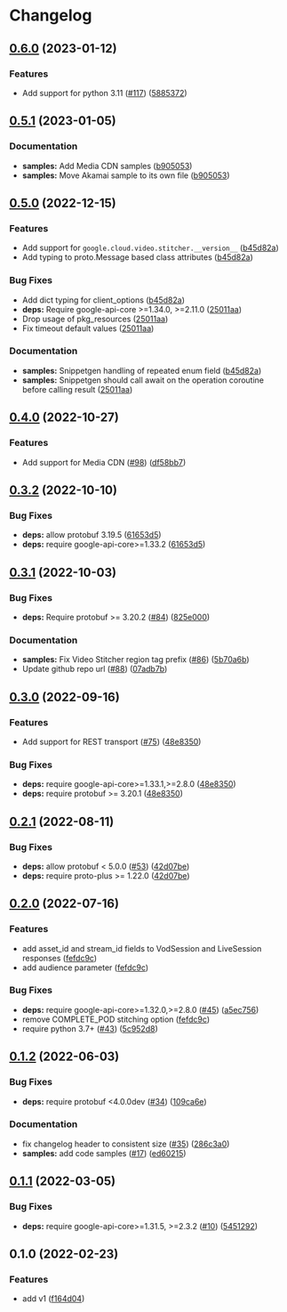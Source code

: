 # Changelog

## [0.6.0](https://github.com/googleapis/python-video-stitcher/compare/v0.5.1...v0.6.0) (2023-01-12)


### Features

* Add support for python 3.11 ([#117](https://github.com/googleapis/python-video-stitcher/issues/117)) ([5885372](https://github.com/googleapis/python-video-stitcher/commit/58853726906c8a4987f4c6bfe045480021766628))

## [0.5.1](https://github.com/googleapis/python-video-stitcher/compare/v0.5.0...v0.5.1) (2023-01-05)


### Documentation

* **samples:** Add Media CDN samples ([b905053](https://github.com/googleapis/python-video-stitcher/commit/b9050531174536744f967548829f4325ab4d53e3))
* **samples:** Move Akamai sample to its own file ([b905053](https://github.com/googleapis/python-video-stitcher/commit/b9050531174536744f967548829f4325ab4d53e3))

## [0.5.0](https://github.com/googleapis/python-video-stitcher/compare/v0.4.0...v0.5.0) (2022-12-15)


### Features

* Add support for `google.cloud.video.stitcher.__version__` ([b45d82a](https://github.com/googleapis/python-video-stitcher/commit/b45d82a9836eb96cf7c21475887897e1a1eb9c93))
* Add typing to proto.Message based class attributes ([b45d82a](https://github.com/googleapis/python-video-stitcher/commit/b45d82a9836eb96cf7c21475887897e1a1eb9c93))


### Bug Fixes

* Add dict typing for client_options ([b45d82a](https://github.com/googleapis/python-video-stitcher/commit/b45d82a9836eb96cf7c21475887897e1a1eb9c93))
* **deps:** Require google-api-core &gt;=1.34.0, >=2.11.0  ([25011aa](https://github.com/googleapis/python-video-stitcher/commit/25011aadee2f8018c078b9dc2df483393efcab2b))
* Drop usage of pkg_resources ([25011aa](https://github.com/googleapis/python-video-stitcher/commit/25011aadee2f8018c078b9dc2df483393efcab2b))
* Fix timeout default values ([25011aa](https://github.com/googleapis/python-video-stitcher/commit/25011aadee2f8018c078b9dc2df483393efcab2b))


### Documentation

* **samples:** Snippetgen handling of repeated enum field ([b45d82a](https://github.com/googleapis/python-video-stitcher/commit/b45d82a9836eb96cf7c21475887897e1a1eb9c93))
* **samples:** Snippetgen should call await on the operation coroutine before calling result ([25011aa](https://github.com/googleapis/python-video-stitcher/commit/25011aadee2f8018c078b9dc2df483393efcab2b))

## [0.4.0](https://github.com/googleapis/python-video-stitcher/compare/v0.3.2...v0.4.0) (2022-10-27)


### Features

* Add support for Media CDN ([#98](https://github.com/googleapis/python-video-stitcher/issues/98)) ([df58bb7](https://github.com/googleapis/python-video-stitcher/commit/df58bb77d5109c0d08c10cbc0a4d0f3ebd7c2c69))

## [0.3.2](https://github.com/googleapis/python-video-stitcher/compare/v0.3.1...v0.3.2) (2022-10-10)


### Bug Fixes

* **deps:** allow protobuf 3.19.5 ([61653d5](https://github.com/googleapis/python-video-stitcher/commit/61653d5627762a886718478a232053841a63b947))
* **deps:** require google-api-core&gt;=1.33.2 ([61653d5](https://github.com/googleapis/python-video-stitcher/commit/61653d5627762a886718478a232053841a63b947))

## [0.3.1](https://github.com/googleapis/python-video-stitcher/compare/v0.3.0...v0.3.1) (2022-10-03)


### Bug Fixes

* **deps:** Require protobuf >= 3.20.2 ([#84](https://github.com/googleapis/python-video-stitcher/issues/84)) ([825e000](https://github.com/googleapis/python-video-stitcher/commit/825e000049ad910395b7218f117a00ed6300a62f))


### Documentation

* **samples:** Fix Video Stitcher region tag prefix ([#86](https://github.com/googleapis/python-video-stitcher/issues/86)) ([5b70a6b](https://github.com/googleapis/python-video-stitcher/commit/5b70a6bb5e9f54fd8535a3cd6d18ecbafeb2ec5d))
* Update github repo url ([#88](https://github.com/googleapis/python-video-stitcher/issues/88)) ([07adb7b](https://github.com/googleapis/python-video-stitcher/commit/07adb7bbea3905760c3e46c4200598c8e9cef50b))

## [0.3.0](https://github.com/googleapis/python-video-stitcher/compare/v0.2.1...v0.3.0) (2022-09-16)


### Features

* Add support for REST transport ([#75](https://github.com/googleapis/python-video-stitcher/issues/75)) ([48e8350](https://github.com/googleapis/python-video-stitcher/commit/48e8350b931f39aa3484cfa935b4ca75f9c0d04e))


### Bug Fixes

* **deps:** require google-api-core>=1.33.1,>=2.8.0 ([48e8350](https://github.com/googleapis/python-video-stitcher/commit/48e8350b931f39aa3484cfa935b4ca75f9c0d04e))
* **deps:** require protobuf >= 3.20.1 ([48e8350](https://github.com/googleapis/python-video-stitcher/commit/48e8350b931f39aa3484cfa935b4ca75f9c0d04e))

## [0.2.1](https://github.com/googleapis/python-video-stitcher/compare/v0.2.0...v0.2.1) (2022-08-11)


### Bug Fixes

* **deps:** allow protobuf < 5.0.0 ([#53](https://github.com/googleapis/python-video-stitcher/issues/53)) ([42d07be](https://github.com/googleapis/python-video-stitcher/commit/42d07be69e0dd60f55de4619645c0d14c47f8660))
* **deps:** require proto-plus >= 1.22.0 ([42d07be](https://github.com/googleapis/python-video-stitcher/commit/42d07be69e0dd60f55de4619645c0d14c47f8660))

## [0.2.0](https://github.com/googleapis/python-video-stitcher/compare/v0.1.2...v0.2.0) (2022-07-16)


### Features

* add asset_id and stream_id fields to VodSession and LiveSession responses ([fefdc9c](https://github.com/googleapis/python-video-stitcher/commit/fefdc9c581eb59e227598780ab7dd5752cf9c1f0))
* add audience parameter ([fefdc9c](https://github.com/googleapis/python-video-stitcher/commit/fefdc9c581eb59e227598780ab7dd5752cf9c1f0))


### Bug Fixes

* **deps:** require google-api-core>=1.32.0,>=2.8.0 ([#45](https://github.com/googleapis/python-video-stitcher/issues/45)) ([a5ec756](https://github.com/googleapis/python-video-stitcher/commit/a5ec756544d37bb461fb947d6dc8b6aad966a481))
* remove COMPLETE_POD stitching option ([fefdc9c](https://github.com/googleapis/python-video-stitcher/commit/fefdc9c581eb59e227598780ab7dd5752cf9c1f0))
* require python 3.7+ ([#43](https://github.com/googleapis/python-video-stitcher/issues/43)) ([5c952d8](https://github.com/googleapis/python-video-stitcher/commit/5c952d8eb36f5d8a20526e44f8a38e46debe8962))

## [0.1.2](https://github.com/googleapis/python-video-stitcher/compare/v0.1.1...v0.1.2) (2022-06-03)


### Bug Fixes

* **deps:** require protobuf <4.0.0dev ([#34](https://github.com/googleapis/python-video-stitcher/issues/34)) ([109ca6e](https://github.com/googleapis/python-video-stitcher/commit/109ca6e723b951c8f474beec236dfed8ac0929dc))


### Documentation

* fix changelog header to consistent size ([#35](https://github.com/googleapis/python-video-stitcher/issues/35)) ([286c3a0](https://github.com/googleapis/python-video-stitcher/commit/286c3a0be0c4aef079ee7fe57634982a9621711f))
* **samples:** add code samples ([#17](https://github.com/googleapis/python-video-stitcher/issues/17)) ([ed60215](https://github.com/googleapis/python-video-stitcher/commit/ed60215424f1ea0015c44033cea931d9a80c9539))

## [0.1.1](https://github.com/googleapis/python-video-stitcher/compare/v0.1.0...v0.1.1) (2022-03-05)


### Bug Fixes

* **deps:** require google-api-core>=1.31.5, >=2.3.2 ([#10](https://github.com/googleapis/python-video-stitcher/issues/10)) ([5451292](https://github.com/googleapis/python-video-stitcher/commit/5451292d68416c0246419f31909cf50c1d5b10de))

## 0.1.0 (2022-02-23)


### Features

* add v1 ([f164d04](https://github.com/googleapis/python-video-stitcher/commit/f164d04468c38a635d76626cdbf502d37fde4d8c))
